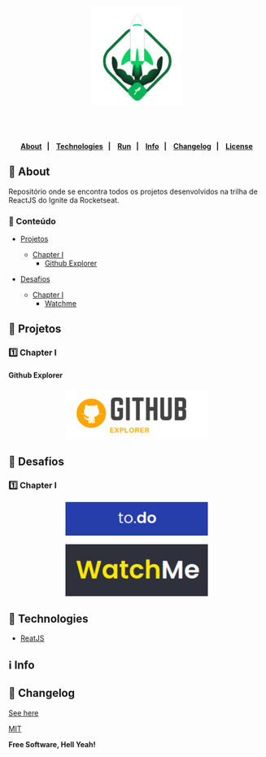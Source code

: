 <p align="center">
   <img src="assets/logo.svg" alt="Ignite" width="180"/>
</p>
<h4 align="center">
    <br><br>
    <p align="center">
      <a href="#-about">About</a>&nbsp;&nbsp;&nbsp;|&nbsp;&nbsp;&nbsp;
      <a href="#-technologies">Technologies</a>&nbsp;&nbsp;&nbsp;|&nbsp;&nbsp;&nbsp;
      <a href="#-how-to-run-the-project">Run</a>&nbsp;&nbsp;&nbsp;|&nbsp;&nbsp;&nbsp;
      <a href="#-info">Info</a>&nbsp;&nbsp;&nbsp;|&nbsp;&nbsp;&nbsp;
      <a href="#-changelog">Changelog</a>&nbsp;&nbsp;&nbsp;|&nbsp;&nbsp;&nbsp;
      <a href="#-license">License</a>
  </p>
</h4>

## 🔖 About

Repositório onde se encontra todos os projetos desenvolvidos na trilha de ReactJS do Ignite da Rocketseat.

### 📌 Conteúdo
- [Projetos](#rocket-projetos)
  - [Chapter I](#one-chapter-i)
    - [Github Explorer](#github-explorer)
    

- [Desafios](#rocket-desafios)
  - [Chapter I](#one-chapter-i)
    - [Watchme](#github-explorer)

## 🚀 Projetos
### 1️⃣ Chapter I
#### Github Explorer

<p align="center">
  <a href="https://github.com/rafinhaa/ignite-reactjs/tree/main/01-github-explorer">
     <img src="docs/images/logos/github-explorer.svg" alt="Github Explorer" width="280"/>
   </a>
</p>

## 🚀 Desafios
### 1️⃣ Chapter I
<p align="center">
  <a href="https://github.com/rafinhaa/ignite-desafio-01">
     <img src="docs/images/logos/desafio-to.do.svg" alt="to.do" width="280"/>
   </a>
</p>
<p align="center">
  <a href="https://github.com/rafinhaa/ignite-desafio-02">
     <img src="docs/images/logos/desafio-watchme.svg" alt="WatchMe" width="280"/>
   </a>
</p>

## 🚀 Technologies

- [ReatJS](https://pt-br.reactjs.org/)

## ℹ️ Info

## 📄 Changelog

[See here](docs/changelog.md)

[MIT](LICENSE)

**Free Software, Hell Yeah!**
